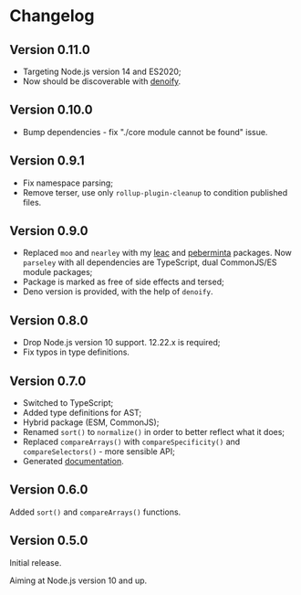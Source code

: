 # Changelog

## Version 0.11.0

* Targeting Node.js version 14 and ES2020;
* Now should be discoverable with [denoify](https://github.com/garronej/denoify).

## Version 0.10.0

* Bump dependencies - fix "./core module cannot be found" issue.

## Version 0.9.1

* Fix namespace parsing;
* Remove terser, use only `rollup-plugin-cleanup` to condition published files.

## Version 0.9.0

* Replaced `moo` and `nearley` with my [leac](https://github.com/mxxii/leac) and [peberminta](https://github.com/mxxii/peberminta) packages. Now `parseley` with all dependencies are TypeScript, dual CommonJS/ES module packages;
* Package is marked as free of side effects and tersed;
* Deno version is provided, with the help of `denoify`.

## Version 0.8.0

* Drop Node.js version 10 support. 12.22.x is required;
* Fix typos in type definitions.

## Version 0.7.0

* Switched to TypeScript;
* Added type definitions for AST;
* Hybrid package (ESM, CommonJS);
* Renamed `sort()` to `normalize()` in order to better reflect what it does;
* Replaced `compareArrays()` with `compareSpecificity()` and `compareSelectors()` - more sensible API;
* Generated [documentation](https://github.com/mxxii/parseley/tree/main/docs).

## Version 0.6.0

Added `sort()` and `compareArrays()` functions.

## Version 0.5.0

Initial release.

Aiming at Node.js version 10 and up.

